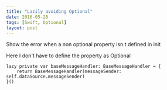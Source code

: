 ```yaml
---
title: "Lazily avoiding Optional"
date: 2016-05-28
tags: [Swift, Optional]
layout: post
---
```

Show the error when a non optional property isn.t defined in init


Here I don't have to define the property as Optional
```
lazy private var baseMessageHandler: BaseMessageHandler = {
    return BaseMessageHandler(messageSender: self.dataSource.messageSender)
}()
```
